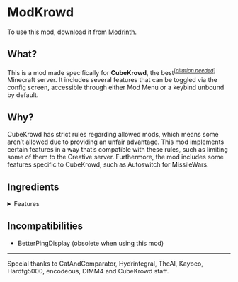 # ModKrowd

To use this mod, download it from [Modrinth](https://modrinth.com/mod/modkrowd).

## What?

This is a mod made specifically for **CubeKrowd**, the best<sup>[*[citation needed](https://cubekrowd.net/)*]</sup> Minecraft server. It includes several features that can be toggled via the config screen, accessible through either Mod Menu or a keybind unbound by default.

## Why?

CubeKrowd has strict rules regarding allowed mods, which means some aren’t allowed due to providing an unfair advantage. This mod implements certain features in a way that’s compatible with these rules, such as limiting some of them to the Creative server. Furthermore, the mod includes some features specific to CubeKrowd, such as Autoswitch for MissileWars.

## Ingredients

<details>
<summary>Features</summary>

### Appearance

- Devoid
- Tab Hats
- Ping Display
- Slim Armor
- Dinnerbone/Grumm
- deadmau5
- Own Nametag
- All Nametags
- No Nametags
- Hide Players

### Chat

- Dejoin
- Separate Chat History
- Click to Respond
- Message Preview

### Creative

- Uninvisibility
- Tangible Barriers
- Tangible Structure Voids
- Tangible Lights
- Tangible Moving Pistons
- Tangible End Portals

### MissileWars

- Autoswitch
- Respectate

### Theme

- High Contrast
- Cherry

</details>

## Incompatibilities

- BetterPingDisplay (obsolete when using this mod)

<hr/>

Special thanks to CatAndComparator, Hydrintegral, TheAI, Kaybeo, Hardfg5000, encodeous, DIMM4 and CubeKrowd staff.